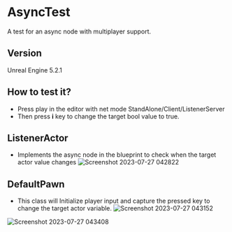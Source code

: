 # AsyncTest
A test for an async node with multiplayer support.

## Version
Unreal Engine 5.2.1

## How to test it?
- Press play in the editor with net mode StandAlone/Client/ListenerServer
- Then press **i** key to change the target bool value to true.

## ListenerActor

- Implements the async node in the blueprint to check when the target actor value changes
![Screenshot 2023-07-27 042822](https://github.com/ingridwarrior2008/AsyncTest/assets/1762283/54631142-10e3-458d-959d-c850e1c47cd9)

## DefaultPawn
- This class will Initialize player input and capture the pressed key to change the target actor variable.
![Screenshot 2023-07-27 043152](https://github.com/ingridwarrior2008/AsyncTest/assets/1762283/64a4d206-6827-473f-9f05-03b03fbf1c1d)

![Screenshot 2023-07-27 043408](https://github.com/ingridwarrior2008/AsyncTest/assets/1762283/61449baf-4005-4c4c-9dc0-dfe5ade19043)
